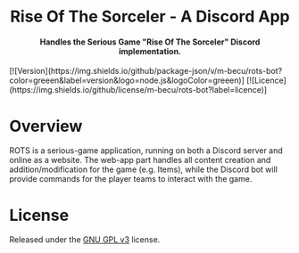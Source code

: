 <h1 align="center">
  <br>
  Rise Of The Sorceler - A Discord App
</h1>

<h4 align="center">Handles the Serious Game "Rise Of The Sorceler" Discord implementation.</h4>
[![Version](https://img.shields.io/github/package-json/v/m-becu/rots-bot?color=greeen&label=version&logo=node.js&logoColor=greeen)]
[![Licence](https://img.shields.io/github/license/m-becu/rots-bot?label=licence)]

# Overview
ROTS is a serious-game application, running on both a Discord server and online as a website.
The web-app part handles all content creation and addition/modification for the game (e.g. Items), while the Discord bot will provide commands for the player teams to interact with the game.

# License
Released under the [GNU GPL v3](https://www.gnu.org/licenses/gpl-3.0.en.html) license.